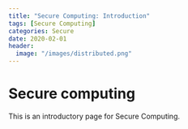 ```yaml
---
title: "Secure Computing: Introduction"
tags: [Secure Computing]
categories: Secure
date: 2020-02-01
header:
  image: "/images/distributed.png"
---
```



# Secure computing

This is an introductory page for Secure Computing.
